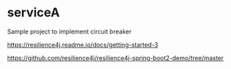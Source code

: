 # serviceA
Sample project to implement circuit breaker

https://resilience4j.readme.io/docs/getting-started-3

https://github.com/resilience4j/resilience4j-spring-boot2-demo/tree/master
